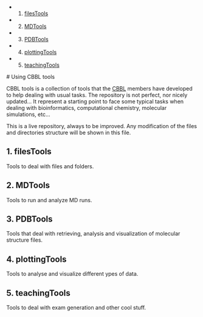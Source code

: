 <!-- vscode-markdown-toc -->
* 1. [filesTools](#filesTools)
* 2. [MDTools](#MDTools)
* 3. [PDBTools](#PDBTools)
* 4. [plottingTools](#plottingTools)
* 5. [teachingTools](#teachingTools)

<!-- vscode-markdown-toc-config
	numbering=true
	autoSave=true
	/vscode-markdown-toc-config -->
<!-- /vscode-markdown-toc --># Using CBBL tools

CBBL tools is a collection of tools that the [CBBL](https://mon.uvic.cat/cbbl) members have developed to help dealing with usual tasks. The repository is not perfect, nor nicely updated... It represent a starting point to face some typical tasks when dealing with bioinformatics, computational chemistry, molecular simulations, etc...

This is a live repository, always to be improved. Any modification of the files and directories structure will be shown in this file.

##  1. <a name='filesTools'></a>filesTools

Tools to deal with files and folders.

##  2. <a name='MDTools'></a>MDTools

Tools to run and analyze MD runs.

##  3. <a name='PDBTools'></a>PDBTools

Tools that deal with retrieving, analysis and visualization of molecular structure files.

##  4. <a name='plottingTools'></a>plottingTools

Tools to analyse and visualize different ypes of data.

##  5. <a name='teachingTools'></a>teachingTools

Tools to deal with exam generation and other cool stuff.
